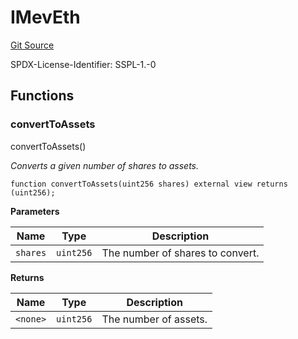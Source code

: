 # IMevEth
[Git Source](https://github.com/manifoldfinance/mevETH2/blob/fb1b10e0f4766c0b96be04b99ddfd379368057c1/src/interfaces/IMevEth.sol)

SPDX-License-Identifier: SSPL-1.-0


## Functions
### convertToAssets

convertToAssets()

*Converts a given number of shares to assets.*


```solidity
function convertToAssets(uint256 shares) external view returns (uint256);
```
**Parameters**

|Name|Type|Description|
|----|----|-----------|
|`shares`|`uint256`|The number of shares to convert.|

**Returns**

|Name|Type|Description|
|----|----|-----------|
|`<none>`|`uint256`|The number of assets.|



